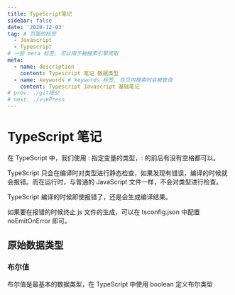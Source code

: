 ```yaml
---
title: TypeScript笔记
sidebar: false
date: '2020-12-03'
tag: # 页面的标签 
  - Javascript
  - Typescript
# 一些 meta 标签, 可以用于被搜索引擎爬取
meta:
  - name: description
    content: Typescript 笔记 数据类型 
  - name: keywords # keywords 标签, 在页内搜索时会被查询
    content: Typescript Javascript 基础笔记
# prev: ./git提交
# next: ./vuePress
---
```


# TypeScript 笔记
在 TypeScript 中，我们使用 : 指定变量的类型，: 的前后有没有空格都可以。

 TypeScript 只会在编译时对类型进行静态检查，如果发现有错误，编译的时候就会报错。而在运行时，与普通的 JavaScript 文件一样，不会对类型进行检查。

TypeScript 编译的时候即使报错了，还是会生成编译结果。

如果要在报错的时候终止 js 文件的生成，可以在 tsconfig.json 中配置 noEmitOnError 即可。

## 原始数据类型
### 布尔值
布尔值是最基本的数据类型，在 TypeScript 中使用 boolean 定义布尔类型
``` js

```
